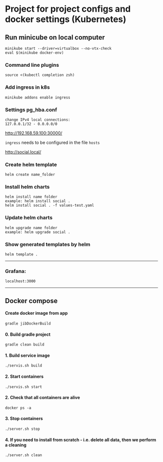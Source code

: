 # Project for project configs and docker settings (Kubernetes)


## Run minicube on local computer
    minikube start --driver=virtualbox --no-vtx-check
    eval $(minikube docker-env)

### Command line plugins
    source <(kubectl completion zsh)


### Add ingress in k8s
    minikube addons enable ingress


### Settings pg_hba.conf
    change IPv4 local connections:
    127.0.0.1/32 - 0.0.0.0/0


http://192.168.59.100:30000/

`ingress` needs to be configured in the file `hosts`

http://social.local/

### Create helm template
    helm create name_folder

### Install helm charts
    helm install name folder
    example: helm install social .
    helm install social . -f values-test.yaml

### Update helm charts
    helm upgrade name folder
    example: helm upgrade social .

### Show generated templates by helm
    helm template .


---

### Grafana:
    localhost:3000

---

## Docker compose

#### Create docker image from app
    gradle jibDockerBuild

#### 0. Build gradle project
    gradle clean build

#### 1. Build service image
    ./servis.sh build

#### 2. Start containers
    ./servis.sh start

#### 2. Check that all containers are alive
    docker ps -a

#### 3. Stop containers
    ./server.sh stop

#### 4. If you need to install from scratch - i.e. delete all data, then we perform a cleaning
    ./server.sh clean
